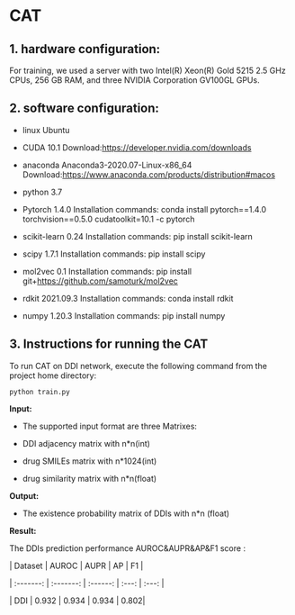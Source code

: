 # CAT
## 1. hardware configuration:
For training, we used a server with two Intel(R) Xeon(R) Gold 5215 2.5 GHz CPUs, 256 GB RAM, and three NVIDIA Corporation GV100GL GPUs.

## 2. software configuration:
- linux   Ubuntu

- CUDA  10.1  Download:https://developer.nvidia.com/downloads

- anaconda   Anaconda3-2020.07-Linux-x86_64   Download:https://www.anaconda.com/products/distribution#macos

- python  3.7

- Pytorch  1.4.0 Installation commands: conda install pytorch==1.4.0 torchvision==0.5.0 cudatoolkit=10.1 -c pytorch

- scikit-learn  0.24 Installation commands: pip install scikit-learn

- scipy  1.7.1 Installation commands: pip install scipy  

- mol2vec   0.1 Installation commands: pip install git+https://github.com/samoturk/mol2vec

- rdkit  2021.09.3 Installation commands: conda install rdkit

- numpy  1.20.3 Installation commands: pip install numpy

## 3.  Instructions for running the CAT
To run CAT on DDI network, execute the following command from the project home directory:

```
python train.py
```

**Input:**

- The supported input format are three Matrixes:

- DDI adjacency matrix with n*n(int)

- drug SMILEs matrix with n*1024(int)

- drug similarity matrix with n*n(float)

**Output:**

- The existence probability matrix of DDIs with n*n (float)

**Result:**

The  DDIs prediction performance AUROC&AUPR&AP&F1 score :

| Dataset | AUROC | AUPR | AP | F1 |

| :-------: | :-------: | :------: | :---: | :---: |

| DDI | 0.932 | 0.934 | 0.934 | 0.802|
